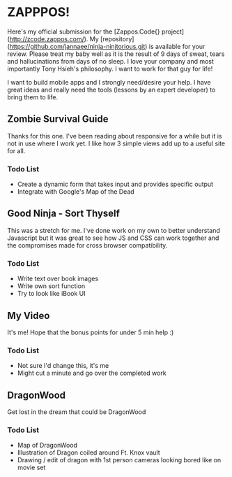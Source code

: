 # ZAPPPOS!

Here's my official submission for the [Zappos.Code{} project] (http://zcode.zappos.com/). 
My [repository] (https://github.com/jannaee/ninja-ninjtorious.git) is available for your review.
Please treat my baby well as it is the result of 9 days of sweat, tears and hallucinations from days of no sleep.
I love your company and most importantly Tony Hsieh's philosophy. I want to work for that guy for life! 

I want to build mobile apps and I strongly need/desire your help. I have great ideas and really need the tools (lessons by an expert developer) to bring them to life.

## Zombie Survival Guide
Thanks for this one. I've been reading about responsive for a while but it is not in use where I work yet. 
I like how 3 simple views add up to a useful site for all.

### Todo List
  * Create a dynamic form that takes input and provides specific output
  * Integrate with Google's Map of the Dead

## Good Ninja - Sort Thyself
This was a stretch for me. I've done work on my own to better understand Javascript but it was great to see how JS and CSS can work together
and the compromises made for cross browser compatibility.

### Todo List
  * Write text over book images
  * Write own sort function
  * Try to look like iBook UI


## My Video
It's me! Hope that the bonus points for under 5 min help :)

### Todo List
  * Not sure I'd change this, it's me
  * Might cut a minute and go over the completed work

## DragonWood
Get lost in the dream that could be DragonWood

### Todo List
  * Map of DragonWood
  * Illustration of Dragon coiled around Ft. Knox vault
  * Drawing / edit of dragon with 1st person cameras looking bored like on movie set
  

